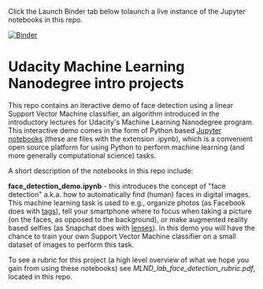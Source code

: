 Click the Launch Binder tab below tolaunch a live instance of the Jupyter notebooks in this repo.

[![Binder](http://mybinder.org/badge.svg)](http://mybinder.org:/repo/jermwatt/udacity-mlnd-intro-projects)

# Udacity Machine Learning Nanodegree intro projects

This repo contains an iteractive demo of face detection using a linear Support Vector Machine classifier, an algorithm introduced in the introductory lectures for Udacity's Machine Learning Nanodegree program. This interactive demo comes in the form of Python based [Jupyter notebooks](http://jupyter.org/)  (these are files with the extension .ipynb), which is a convenient open source platform for using Python to perform machine learning (and more generally computational science) tasks.

A short description of the notebooks in this repo include:

**face_detection_demo.ipynb** - this introduces the concept of  "face detection" a.k.a. how to automatically find (human) faces in digital images.  This machine learning task is used to e.g., organize photos (as Facebook does with [tags](https://www.facebook.com/help/124970597582337)), tell your smartphone where to focus when taking a picture (on the faces, as opposed to the background), or make augmented reality based selfies (as Snapchat does with [lenses](https://support.snapchat.com/en-US/a/lenses1)).  In this demo you will have the chance to train your own Support Vector Machine classifier on a small dataset of images to perform this task.

To see a rubric for this project (a high level overview of what we hope you gain from using these notebooks) see *MLND_lab_face_detection_rubric.pdf*, located in this repo.
